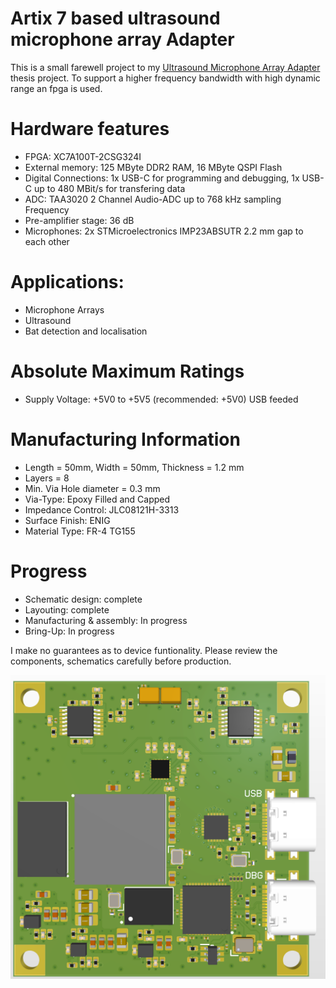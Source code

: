 # Artix 7 based ultrasound microphone array Adapter 

This is a small farewell project to my [Ultrasound Microphone Array Adapter](https://github.com/myildirim6198/UltrasoundMicrophoneArrayAdapterBAT) thesis project. To support a higher frequency bandwidth with high dynamic range an fpga is used.

# Hardware features

- FPGA: XC7A100T-2CSG324I
- External memory: 125 MByte DDR2 RAM, 16 MByte QSPI Flash
- Digital Connections: 1x USB-C for programming and debugging, 1x USB-C up to 480 MBit/s for transfering data
- ADC: TAA3020 2 Channel Audio-ADC up to 768 kHz sampling Frequency
- Pre-amplifier stage: 36 dB
- Microphones: 2x STMicroelectronics IMP23ABSUTR 2.2 mm gap to each other

# Applications:

- Microphone Arrays
- Ultrasound
- Bat detection and localisation

# Absolute Maximum Ratings

- Supply Voltage: +5V0 to +5V5 (recommended: +5V0) USB feeded

# Manufacturing Information

- Length = 50mm, Width = 50mm, Thickness = 1.2 mm
- Layers = 8
- Min. Via Hole diameter = 0.3 mm
- Via-Type: Epoxy Filled and Capped
- Impedance Control: JLC08121H-3313
- Surface Finish: ENIG
- Material Type: FR-4 TG155


# Progress

- Schematic design: complete
- Layouting: complete
- Manufacturing & assembly: In progress
- Bring-Up: In progress

I make no guarantees as to device funtionality. Please review the components, schematics carefully before production.

![test](https://github.com/myildirim6198/FPGABasedUltrasoundMicrophoneArrayAdapter/blob/main/Images/AdapterOverview.png?raw=true)
